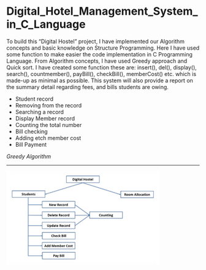 ﻿# Digital_Hotel_Management_System_in_C_Language


<p>To build this “Digital Hostel” project, I have implemented our Algorithm concepts and basic knowledge on Structure Programming. Here I have used some function to make easier the code implementation in C Programming Language. From Algorithm concepts, I have used Greedy approach and Quick sort. I have created some function these are: insert(), del(), display(), search(), countmember(), payBill(), checkBill(), memberCost()  etc. which is made-up as minimal as possible. This system will also provide a report on the summary detail regarding fees, and bills students are owing.</p>



- Student record
- Removing from the record
- Searching a record
- Display Member record
- Counting the total number
- Bill checking
- Adding etch member cost
- Bill Payment

<i> Greedy Algorithm</i>

---

<img align="center" alt="coding" width="400" src="assets/img1.png">

